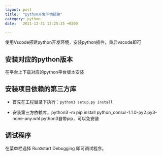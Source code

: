 ```yaml
---
layout: post
title:  "python开发环境搭建"
category: python
date:   2021-12-31 13:25:35 +0200

---
```

使用Vscode搭建python开发环境，安装python插件，重启vscode即可

## 安装对应的python版本

在平台上下载对应的python平台版本安装

## 安装项目依赖的第三方库
- 首先在工程目录下执行：`python3 setup.py install` 
+ 安装第三方依赖库，python3 -m pip install  python_consul-1.1.0-py2.py3-none-any.whl
python3自带pip，可以免安装

## 调试程序
在菜单栏选择 Run》start Debugging 即可调试程序。